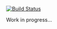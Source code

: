 [![Build Status](https://travis-ci.org/lufte/apt-rollback.svg?branch=master)](https://travis-ci.org/lufte/apt-rollback)


Work in progress...
